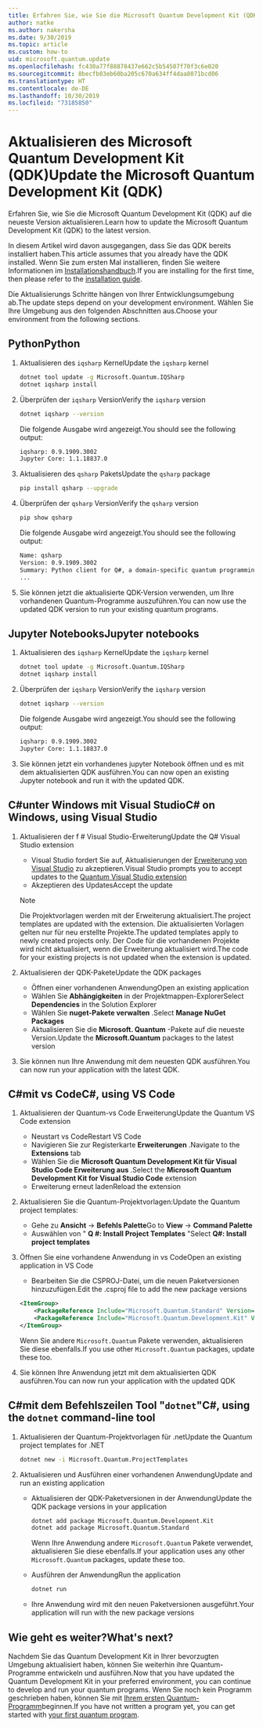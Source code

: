 ```yaml
---
title: Erfahren Sie, wie Sie die Microsoft Quantum Development Kit (QDK) aktualisieren.
author: natke
ms.author: nakersha
ms.date: 9/30/2019
ms.topic: article
ms.custom: how-to
uid: microsoft.quantum.update
ms.openlocfilehash: fc430a77f88878437e662c5b54507f70f3c6e020
ms.sourcegitcommit: 8becfb03eb60ba205c670a634ff4daa8071bcd06
ms.translationtype: HT
ms.contentlocale: de-DE
ms.lasthandoff: 10/30/2019
ms.locfileid: "73185850"
---
```

# <a name="update-the-microsoft-quantum-development-kit-qdk"></a><span data-ttu-id="de532-102">Aktualisieren des Microsoft Quantum Development Kit (QDK)</span><span class="sxs-lookup"><span data-stu-id="de532-102">Update the Microsoft Quantum Development Kit (QDK)</span></span>

<span data-ttu-id="de532-103">Erfahren Sie, wie Sie die Microsoft Quantum Development Kit (QDK) auf die neueste Version aktualisieren.</span><span class="sxs-lookup"><span data-stu-id="de532-103">Learn how to update the Microsoft Quantum Development Kit (QDK) to the latest version.</span></span>

<span data-ttu-id="de532-104">In diesem Artikel wird davon ausgegangen, dass Sie das QDK bereits installiert haben.</span><span class="sxs-lookup"><span data-stu-id="de532-104">This article assumes that you already have the QDK installed.</span></span> <span data-ttu-id="de532-105">Wenn Sie zum ersten Mal installieren, finden Sie weitere Informationen im [Installationshandbuch](xref:microsoft.quantum.install).</span><span class="sxs-lookup"><span data-stu-id="de532-105">If you are installing for the first time, then please refer to the [installation guide](xref:microsoft.quantum.install).</span></span>

<span data-ttu-id="de532-106">Die Aktualisierungs Schritte hängen von Ihrer Entwicklungsumgebung ab.</span><span class="sxs-lookup"><span data-stu-id="de532-106">The update steps depend on your development environment.</span></span> <span data-ttu-id="de532-107">Wählen Sie Ihre Umgebung aus den folgenden Abschnitten aus.</span><span class="sxs-lookup"><span data-stu-id="de532-107">Choose your environment from the following sections.</span></span>

## <a name="python"></a><span data-ttu-id="de532-108">Python</span><span class="sxs-lookup"><span data-stu-id="de532-108">Python</span></span>

1. <span data-ttu-id="de532-109">Aktualisieren des `iqsharp` Kernel</span><span class="sxs-lookup"><span data-stu-id="de532-109">Update the `iqsharp` kernel</span></span>

    ```bash
    dotnet tool update -g Microsoft.Quantum.IQSharp
    dotnet iqsharp install
    ```

1. <span data-ttu-id="de532-110">Überprüfen der `iqsharp` Version</span><span class="sxs-lookup"><span data-stu-id="de532-110">Verify the `iqsharp` version</span></span>

    ```bash
    dotnet iqsharp --version
    ```

    <span data-ttu-id="de532-111">Die folgende Ausgabe wird angezeigt.</span><span class="sxs-lookup"><span data-stu-id="de532-111">You should see the following output:</span></span>

    ```bash
    iqsharp: 0.9.1909.3002
    Jupyter Core: 1.1.18837.0
    ```

1. <span data-ttu-id="de532-112">Aktualisieren des `qsharp` Pakets</span><span class="sxs-lookup"><span data-stu-id="de532-112">Update the `qsharp` package</span></span>

    ```bash
    pip install qsharp --upgrade
    ```

1. <span data-ttu-id="de532-113">Überprüfen der `qsharp` Version</span><span class="sxs-lookup"><span data-stu-id="de532-113">Verify the `qsharp` version</span></span>

    ```bash
    pip show qsharp
    ```

    <span data-ttu-id="de532-114">Die folgende Ausgabe wird angezeigt.</span><span class="sxs-lookup"><span data-stu-id="de532-114">You should see the following output:</span></span>

    ```bash
    Name: qsharp
    Version: 0.9.1909.3002
    Summary: Python client for Q#, a domain-specific quantum programming language
    ...
    ```

1. <span data-ttu-id="de532-115">Sie können jetzt die aktualisierte QDK-Version verwenden, um Ihre vorhandenen Quantum-Programme auszuführen.</span><span class="sxs-lookup"><span data-stu-id="de532-115">You can now use the updated QDK version to run your existing quantum programs.</span></span>

## <a name="jupyter-notebooks"></a><span data-ttu-id="de532-116">Jupyter Notebooks</span><span class="sxs-lookup"><span data-stu-id="de532-116">Jupyter notebooks</span></span>

1. <span data-ttu-id="de532-117">Aktualisieren des `iqsharp` Kernel</span><span class="sxs-lookup"><span data-stu-id="de532-117">Update the `iqsharp` kernel</span></span>

    ```bash
    dotnet tool update -g Microsoft.Quantum.IQSharp
    dotnet iqsharp install
    ```

1. <span data-ttu-id="de532-118">Überprüfen der `iqsharp` Version</span><span class="sxs-lookup"><span data-stu-id="de532-118">Verify the `iqsharp` version</span></span>

    ```bash
    dotnet iqsharp --version
    ```

    <span data-ttu-id="de532-119">Die folgende Ausgabe wird angezeigt.</span><span class="sxs-lookup"><span data-stu-id="de532-119">You should see the following output:</span></span>

    ```bash
    iqsharp: 0.9.1909.3002
    Jupyter Core: 1.1.18837.0
    ```

1. <span data-ttu-id="de532-120">Sie können jetzt ein vorhandenes jupyter Notebook öffnen und es mit dem aktualisierten QDK ausführen.</span><span class="sxs-lookup"><span data-stu-id="de532-120">You can now open an existing Jupyter notebook and run it with the updated QDK.</span></span>

## <a name="c-on-windows-using-visual-studio"></a><span data-ttu-id="de532-121">C#unter Windows mit Visual Studio</span><span class="sxs-lookup"><span data-stu-id="de532-121">C# on Windows, using Visual Studio</span></span>

1. <span data-ttu-id="de532-122">Aktualisieren der f # Visual Studio-Erweiterung</span><span class="sxs-lookup"><span data-stu-id="de532-122">Update the Q# Visual Studio extension</span></span>

    - <span data-ttu-id="de532-123">Visual Studio fordert Sie auf, Aktualisierungen der [Erweiterung von Visual Studio](https://marketplace.visualstudio.com/items?itemName=quantum.DevKit) zu akzeptieren.</span><span class="sxs-lookup"><span data-stu-id="de532-123">Visual Studio prompts you to accept updates to the [Quantum Visual Studio extension](https://marketplace.visualstudio.com/items?itemName=quantum.DevKit)</span></span>
    - <span data-ttu-id="de532-124">Akzeptieren des Updates</span><span class="sxs-lookup"><span data-stu-id="de532-124">Accept the update</span></span>

    > [!NOTE]
    > <span data-ttu-id="de532-125">Die Projektvorlagen werden mit der Erweiterung aktualisiert.</span><span class="sxs-lookup"><span data-stu-id="de532-125">The project templates are updated with the extension.</span></span> <span data-ttu-id="de532-126">Die aktualisierten Vorlagen gelten nur für neu erstellte Projekte.</span><span class="sxs-lookup"><span data-stu-id="de532-126">The updated templates apply to newly created projects only.</span></span> <span data-ttu-id="de532-127">Der Code für die vorhandenen Projekte wird nicht aktualisiert, wenn die Erweiterung aktualisiert wird.</span><span class="sxs-lookup"><span data-stu-id="de532-127">The code for your existing projects is not updated when the extension is updated.</span></span>

1. <span data-ttu-id="de532-128">Aktualisieren der QDK-Pakete</span><span class="sxs-lookup"><span data-stu-id="de532-128">Update the QDK packages</span></span>

    - <span data-ttu-id="de532-129">Öffnen einer vorhandenen Anwendung</span><span class="sxs-lookup"><span data-stu-id="de532-129">Open an existing application</span></span>
    - <span data-ttu-id="de532-130">Wählen Sie **Abhängigkeiten** in der Projektmappen-Explorer</span><span class="sxs-lookup"><span data-stu-id="de532-130">Select **Dependencies** in the Solution Explorer</span></span>
    - <span data-ttu-id="de532-131">Wählen Sie **nuget-Pakete verwalten** .</span><span class="sxs-lookup"><span data-stu-id="de532-131">Select **Manage NuGet Packages**</span></span>
    - <span data-ttu-id="de532-132">Aktualisieren Sie die **Microsoft. Quantum** -Pakete auf die neueste Version.</span><span class="sxs-lookup"><span data-stu-id="de532-132">Update the **Microsoft.Quantum** packages to the latest version</span></span>

1. <span data-ttu-id="de532-133">Sie können nun Ihre Anwendung mit dem neuesten QDK ausführen.</span><span class="sxs-lookup"><span data-stu-id="de532-133">You can now run your application with the latest QDK.</span></span>

## <a name="c-using-vs-code"></a><span data-ttu-id="de532-134">C#mit vs Code</span><span class="sxs-lookup"><span data-stu-id="de532-134">C#, using VS Code</span></span>

1. <span data-ttu-id="de532-135">Aktualisieren der Quantum-vs Code Erweiterung</span><span class="sxs-lookup"><span data-stu-id="de532-135">Update the Quantum VS Code extension</span></span>

    - <span data-ttu-id="de532-136">Neustart vs Code</span><span class="sxs-lookup"><span data-stu-id="de532-136">Restart VS Code</span></span>
    - <span data-ttu-id="de532-137">Navigieren Sie zur Registerkarte **Erweiterungen** .</span><span class="sxs-lookup"><span data-stu-id="de532-137">Navigate to the **Extensions** tab</span></span>
    - <span data-ttu-id="de532-138">Wählen Sie die **Microsoft Quantum Development Kit für Visual Studio Code Erweiterung aus** .</span><span class="sxs-lookup"><span data-stu-id="de532-138">Select the **Microsoft Quantum Development Kit for Visual Studio Code** extension</span></span>
    - <span data-ttu-id="de532-139">Erweiterung erneut laden</span><span class="sxs-lookup"><span data-stu-id="de532-139">Reload the extension</span></span>

1. <span data-ttu-id="de532-140">Aktualisieren Sie die Quantum-Projektvorlagen:</span><span class="sxs-lookup"><span data-stu-id="de532-140">Update the Quantum project templates:</span></span>

   - <span data-ttu-id="de532-141">Gehe zu **Ansicht** -> **Befehls Palette**</span><span class="sxs-lookup"><span data-stu-id="de532-141">Go to **View** -> **Command Palette**</span></span>
   - <span data-ttu-id="de532-142">Auswählen von " **Q #: Install Project Templates** "</span><span class="sxs-lookup"><span data-stu-id="de532-142">Select **Q#: Install project templates**</span></span>

1. <span data-ttu-id="de532-143">Öffnen Sie eine vorhandene Anwendung in vs Code</span><span class="sxs-lookup"><span data-stu-id="de532-143">Open an existing application in VS Code</span></span>

   - <span data-ttu-id="de532-144">Bearbeiten Sie die CSPROJ-Datei, um die neuen Paketversionen hinzuzufügen.</span><span class="sxs-lookup"><span data-stu-id="de532-144">Edit the .csproj file to add the new package versions</span></span>

    ```xml
    <ItemGroup>
        <PackageReference Include="Microsoft.Quantum.Standard" Version="0.9.1909.3002" />
        <PackageReference Include="Microsoft.Quantum.Development.Kit" Version="0.9.1909.3002" />
    </ItemGroup>
    ```

    <span data-ttu-id="de532-145">Wenn Sie andere `Microsoft.Quantum` Pakete verwenden, aktualisieren Sie diese ebenfalls.</span><span class="sxs-lookup"><span data-stu-id="de532-145">If you use other `Microsoft.Quantum` packages, update these too.</span></span>

1. <span data-ttu-id="de532-146">Sie können Ihre Anwendung jetzt mit dem aktualisierten QDK ausführen.</span><span class="sxs-lookup"><span data-stu-id="de532-146">You can now run your application with the updated QDK</span></span>

## <a name="c-using-the-dotnet-command-line-tool"></a><span data-ttu-id="de532-147">C#mit dem Befehlszeilen Tool "`dotnet`"</span><span class="sxs-lookup"><span data-stu-id="de532-147">C#, using the `dotnet` command-line tool</span></span>

1. <span data-ttu-id="de532-148">Aktualisieren der Quantum-Projektvorlagen für .net</span><span class="sxs-lookup"><span data-stu-id="de532-148">Update the Quantum project templates for .NET</span></span>

    ```bash
    dotnet new -i Microsoft.Quantum.ProjectTemplates
    ```

1. <span data-ttu-id="de532-149">Aktualisieren und Ausführen einer vorhandenen Anwendung</span><span class="sxs-lookup"><span data-stu-id="de532-149">Update and run an existing application</span></span>

    - <span data-ttu-id="de532-150">Aktualisieren der QDK-Paketversionen in der Anwendung</span><span class="sxs-lookup"><span data-stu-id="de532-150">Update the QDK package versions in your application</span></span>

        ```bash
        dotnet add package Microsoft.Quantum.Development.Kit
        dotnet add package Microsoft.Quantum.Standard
        ```

        <span data-ttu-id="de532-151">Wenn Ihre Anwendung andere `Microsoft.Quantum` Pakete verwendet, aktualisieren Sie diese ebenfalls.</span><span class="sxs-lookup"><span data-stu-id="de532-151">If your application uses any other `Microsoft.Quantum` packages, update these too.</span></span>

    - <span data-ttu-id="de532-152">Ausführen der Anwendung</span><span class="sxs-lookup"><span data-stu-id="de532-152">Run the application</span></span>

        ```bash
        dotnet run
        ```

    - <span data-ttu-id="de532-153">Ihre Anwendung wird mit den neuen Paketversionen ausgeführt.</span><span class="sxs-lookup"><span data-stu-id="de532-153">Your application will run with the new package versions</span></span>

## <a name="whats-next"></a><span data-ttu-id="de532-154">Wie geht es weiter?</span><span class="sxs-lookup"><span data-stu-id="de532-154">What's next?</span></span>

<span data-ttu-id="de532-155">Nachdem Sie das Quantum Development Kit in Ihrer bevorzugten Umgebung aktualisiert haben, können Sie weiterhin ihre Quantum-Programme entwickeln und ausführen.</span><span class="sxs-lookup"><span data-stu-id="de532-155">Now that you have updated the Quantum Development Kit in your preferred environment, you can continue to develop and run your quantum programs.</span></span> <span data-ttu-id="de532-156">Wenn Sie noch kein Programm geschrieben haben, können Sie mit [Ihrem ersten Quantum-Programm](xref:microsoft.quantum.write-program)beginnen.</span><span class="sxs-lookup"><span data-stu-id="de532-156">If you have not written a program yet, you can get started with [your first quantum program](xref:microsoft.quantum.write-program).</span></span>
